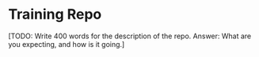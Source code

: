 # Training Repo

[TODO: Write 400 words for the description of the repo. Answer: What are you expecting, and how is it going.]
